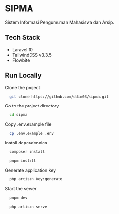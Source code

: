 # SIPMA

Sistem Informasi Pengumuman Mahasiswa dan Arsip.

## Tech Stack

- Laravel 10
- TailwindCSS v3.3.5
- Flowbite

## Run Locally

Clone the project

```bash
  git clone https://github.com/ddim03/sipma.git
```

Go to the project directory

```bash
  cd sipma
```

Copy .env.example file
```bash
  cp .env.example .env
```

Install dependencies

```bash
  composer install
```

```bash
  pnpm install
```

Generate application key
```bash
  php artisan key:generate
```

Start the server

```bash
  pnpm dev
```

```bash
  php artisan serve
```
